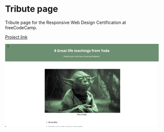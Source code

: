 # Tribute page

Tribute page for the Responsive Web Design Certification at freeCodeCamp.

[Project link](https://msfonrouge.github.io/freecodecamp-projects/tribute-page/)

![Tribute page screenshot](https://github.com/msfonrouge/freecodecamp-projects/blob/main/tribute-page/screenshot.png)
